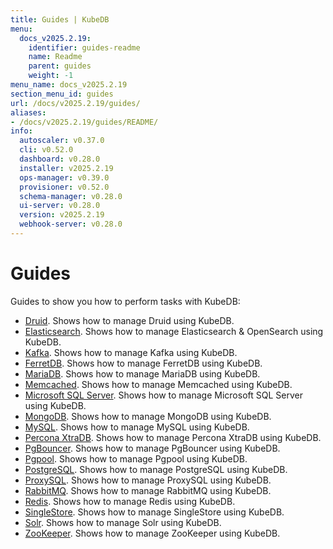```yaml
---
title: Guides | KubeDB
menu:
  docs_v2025.2.19:
    identifier: guides-readme
    name: Readme
    parent: guides
    weight: -1
menu_name: docs_v2025.2.19
section_menu_id: guides
url: /docs/v2025.2.19/guides/
aliases:
- /docs/v2025.2.19/guides/README/
info:
  autoscaler: v0.37.0
  cli: v0.52.0
  dashboard: v0.28.0
  installer: v2025.2.19
  ops-manager: v0.39.0
  provisioner: v0.52.0
  schema-manager: v0.28.0
  ui-server: v0.28.0
  version: v2025.2.19
  webhook-server: v0.28.0
---
```


# Guides

Guides to show you how to perform tasks with KubeDB:
- [Druid](/docs/v2025.2.19/guides/druid/README). Shows how to manage Druid using KubeDB.
- [Elasticsearch](/docs/v2025.2.19/guides/elasticsearch/README). Shows how to manage Elasticsearch & OpenSearch using KubeDB.
- [Kafka](/docs/v2025.2.19/guides/kafka/README). Shows how to manage Kafka using KubeDB.
- [FerretDB](/docs/v2025.2.19/guides/ferretdb/README). Shows how to manage FerretDB using KubeDB.
- [MariaDB](/docs/v2025.2.19/guides/mariadb). Shows how to manage MariaDB using KubeDB.
- [Memcached](/docs/v2025.2.19/guides/memcached/README). Shows how to manage Memcached using KubeDB.
- [Microsoft SQL Server](/docs/v2025.2.19/guides/mssqlserver/README). Shows how to manage Microsoft SQL Server using KubeDB.
- [MongoDB](/docs/v2025.2.19/guides/mongodb/README). Shows how to manage MongoDB using KubeDB.
- [MySQL](/docs/v2025.2.19/guides/mysql/README). Shows how to manage MySQL using KubeDB.
- [Percona XtraDB](/docs/v2025.2.19/guides/percona-xtradb/README). Shows how to manage Percona XtraDB using KubeDB.
- [PgBouncer](/docs/v2025.2.19/guides/pgbouncer/README). Shows how to manage PgBouncer using KubeDB.
- [Pgpool](/docs/v2025.2.19/guides/pgpool/README). Shows how to manage Pgpool using KubeDB.
- [PostgreSQL](/docs/v2025.2.19/guides/postgres/README). Shows how to manage PostgreSQL using KubeDB.
- [ProxySQL](/docs/v2025.2.19/guides/proxysql/README). Shows how to manage ProxySQL using KubeDB.
- [RabbitMQ](/docs/v2025.2.19/guides/rabbitmq/README). Shows how to manage RabbitMQ using KubeDB.
- [Redis](/docs/v2025.2.19/guides/redis/README). Shows how to manage Redis using KubeDB.
- [SingleStore](/docs/v2025.2.19/guides/singlestore/README). Shows how to manage SingleStore using KubeDB.
- [Solr](/docs/v2025.2.19/guides/solr/README). Shows how to manage Solr using KubeDB.
- [ZooKeeper](/docs/v2025.2.19/guides/zookeeper/README). Shows how to manage ZooKeeper using KubeDB.
